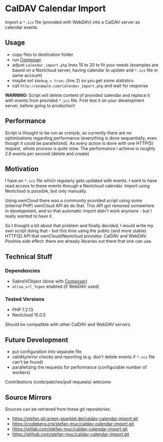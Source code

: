 # CalDAV Calendar Import

Import a ``*.ics`` file (provided with WebDAV) into a CalDAV server as calendar events

## Usage

* copy files to destination folder
* run [Composer](https://getcomposer.org/)
* adjust ``calendar_import.php`` lines 15 to 20 to fit your needs (examples are based on a Nextcloud server, having calendar to update and ``*.ics`` file in same account)
* maybe set ``$debug = true;`` (line 2) so you get some statistics
* call ``http://example.com/calendar_import.php`` and wait for response

**WARNING:** Script will delete content of provided calendar and replace it with events from provided ``*.ics`` file.
First test it on your development server, before going to production!

## Performance

Script is thought to be run as cronjob, so currently there are no optimizations regarding performance (everything is done sequentially, even though it could be parallelized).
As every action is done with one HTTP(S) request, whole process is quite slow.
The performance I achieve is roughly 2.6 events per second (delete and create)

## Motivation

I have an ``*.ics`` file which regularly gets updated with events. I want to have read access to these events through a Nextcloud calendar. Import using Nextcloud is possible, but only manually.

Using ownCloud there was a community provided script using some (internal PHP) ownCloud API do do that. This API got removed somewhere in development, and so that automatic import didn't work anymore - but I really wanted to have it.

So I thought a bit about that problem and finally decided, I would write my own script doing that - but this time using the public (and more stable) HTTP(S) API that ownCloud/Nextcloud provides: CalDAV and WebDAV. Positive side effect: there are already libraries out there that one can use.

## Technical Stuff

### Dependencies

* Sabre\VObject (done with [Composer](https://getcomposer.org/))
* ``allow_url_fopen`` enabled (if WebDAV used)

### Tested Versions

* PHP 7.2.13
* Nextcloud 15.0.5

Should be compatible with other CalDAV and WebDAV servers

## Future Development

* put configuration into separate file
* validity/error checks and reporting (e.g. don't delete events if ``*.ics`` file can't be found)
* parallelizing the requests for performance (configurable number of workers)

Contributions (code/patches/pull requests) welcome

## Source Mirrors

Sources can be retrieved from these git repositories:

* <https://stefan.git.green-sparklet.de/caldav-calendar-import.git>
* <https://codeberg.org/stefan-muc/caldav-calendar-import.git>
* <https://gitlab.com/stefan-muc/caldav-calendar-import.git>
* <https://github.com/stefan-muc/caldav-calendar-import.git>